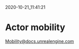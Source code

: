 2020-10-21_11:41:21

# Actor mobility


[Mobility@docs.unrealengine.com](https://docs.unrealengine.com/en-US/Engine/Actors/Mobility/index.html)

